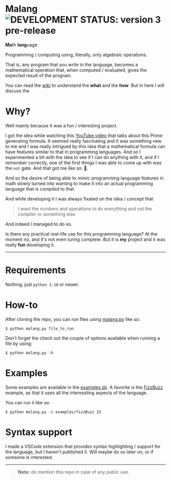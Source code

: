 # Malang &nbsp; ![DEVELOPMENT STATUS: version 3 pre-release](https://badgen.net/badge/DEVELOPMENT%20STATUS/version%203%20pre-release/green)
**Ma**th **lang**uage

Programming / computing using, literally, only algebraic operations.

That is, any program that you write in the language, becomes a mathematical operation that, when computed / evaluated, gives the expected result of the program.

You can read the [wiki](https://github.com/telos-matter/Malang/wiki) to understand the **what** and the **how**. But in here I will discuss the

# Why?
Well mainly because it was a fun / interesting project.

I got the idea while watching this [YouTube video](https://www.youtube.com/watch?v=j5s0h42GfvM) that talks about this Prime generating formula. It seemed really fascinating and it was something new to me and I was really intrigued by this idea that a mathematical formula can have features similar to that in programming languages.
And so I experimented a bit with the idea to see if I can do anything with it, and if I remember correctly, one of the first things I was able to come up with was the `not` gate. And that got me like so: 🤯.

And so the desire of being able to mimic programming language features in math slowly turned into wanting to make it into an actual programming language that is _compiled_ to that.

And while developing it I was always fixated on the idea / concept that
> I want the numbers and operations to do everything and not the _compiler_ or something else.

And indeed I managed to do so.

Is there any practical real-life use for this programming language? At the moment no, and it's not even turing complete. But it is **my** project and it was really **fun** developing it.

***

# Requirements
Nothing, just `python 3.10` or newer.

# How-to
After cloning the repo, you can run files using [malang.py](malang.py) like so:
```console
$ python malang.py file_to_run
```

Don't forget the check out the couple of options available when running a file by using:
```console
$ python malang.py -h
```

# Examples
Some examples are available in the [examples dir](examples). A favorite is the [FizzBuzz](examples/fizzBuzz.mlg) example, as that it uses all the interessting aspects of the language.

You can run it like so:
```console
$ python malang.py -i examples/fizzBuzz 15
```

# Syntax support
I made a VSCode extension that provides syntax highlighting / support for the language, but I haven't published it. Will maybe do so later on, or if someone is interested.

***

> **Note:** do mention this repo in case of any public use.
